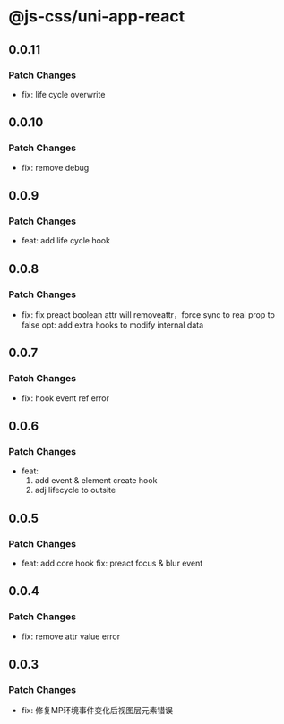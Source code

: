 # @js-css/uni-app-react

## 0.0.11

### Patch Changes

- fix: life cycle overwrite

## 0.0.10

### Patch Changes

- fix: remove debug

## 0.0.9

### Patch Changes

- feat: add life cycle hook

## 0.0.8

### Patch Changes

- fix: fix preact boolean attr will removeattr，force sync to real prop to false
  opt: add extra hooks to modify internal data

## 0.0.7

### Patch Changes

- fix: hook event ref error

## 0.0.6

### Patch Changes

- feat:
  1. add event & element create hook
  2. adj lifecycle to outsite

## 0.0.5

### Patch Changes

- feat: add core hook
  fix: preact focus & blur event

## 0.0.4

### Patch Changes

- fix: remove attr value error

## 0.0.3

### Patch Changes

- fix: 修复MP环境事件变化后视图层元素错误
